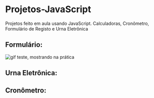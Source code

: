 # Projetos-JavaScript
Projetos feito em aula usando JavaScript.
Calculadoras, Cronômetro, Formulário de Registo e Urna Eletrônica

## Formulário:
<img src="![video](https://user-images.githubusercontent.com/89104769/137639021-ccc16ecb-ab63-4643-9414-8a8a30c3405a.GIF)
" alt="gif teste, mostrando na prática">
<p align="center">


## Urna Eletrônica:



## Cronômetro:






